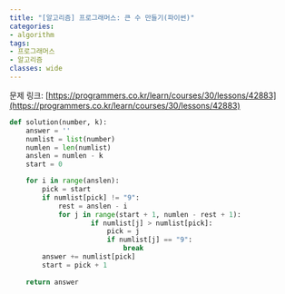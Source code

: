 ```yaml
---
title: "[알고리즘] 프로그래머스: 큰 수 만들기(파이썬)"
categories:
- algorithm
tags:
- 프로그래머스
- 알고리즘
classes: wide
---
```


문제 링크: [https://programmers.co.kr/learn/courses/30/lessons/42883](https://programmers.co.kr/learn/courses/30/lessons/42883)


```python
def solution(number, k):
    answer = ''
    numlist = list(number)
    numlen = len(numlist)
    anslen = numlen - k
    start = 0

    for i in range(anslen):
        pick = start
        if numlist[pick] != "9":
            rest = anslen - i
            for j in range(start + 1, numlen - rest + 1):
                    if numlist[j] > numlist[pick]:
                        pick = j
                        if numlist[j] == "9":
                            break
        answer += numlist[pick]
        start = pick + 1
    
    return answer

```
